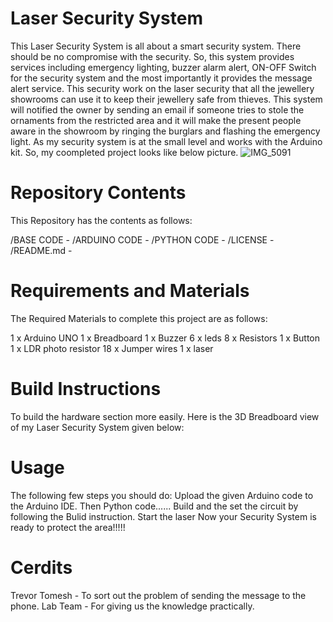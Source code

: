 # Laser Security System

This Laser Security System is all about a smart security system. There should be no compromise with the security. So, this system provides services including emergency lighting, buzzer alarm alert, ON-OFF Switch for the security system and the most importantly it provides the message alert service. This security work on the laser security that all the jewellery showrooms can use it to keep their jewellery safe from thieves. This system will notified the owner by sending an email if someone tries to stole the ornaments from the restricted area and it will make the present people aware in the showroom by ringing the burglars and flashing the emergency light. As my security system is at the small level and works with the Arduino kit. So, my coompleted project looks like below picture.
![IMG_5091](https://user-images.githubusercontent.com/72901112/101557238-34d77800-3982-11eb-94bc-a2d108b4cc91.jpg)

# Repository Contents
This Repository has the contents as follows:

/BASE CODE - 
/ARDUINO CODE -
/PYTHON CODE -
/LICENSE -
/README.md -
# Requirements and Materials
The Required Materials to complete this project are as follows:

1 x Arduino UNO
1 x Breadboard
1 x Buzzer
6 x leds
8 x Resistors
1 x Button
1 x LDR photo resistor
18 x Jumper wires
1 x laser
# Build Instructions
To build the hardware section more easily. Here is the 3D Breadboard view of my Laser Security System given below:


# Usage
The following few steps you should do:
Upload the given Arduino code to the Arduino IDE.
Then Python code......
Build and the set the circuit by following the Bulid instruction.
Start the laser
Now your Security System is ready to protect the area!!!!!
# Cerdits
Trevor Tomesh - To sort out the problem of sending the message to the phone.
Lab Team - For giving us the knowledge practically.
